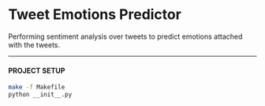 # Tweet Emotions Predictor

Performing sentiment analysis over tweets to predict emotions attached with the tweets.

---

#### PROJECT SETUP
```bash
make -f Makefile
python __init__.py
```

